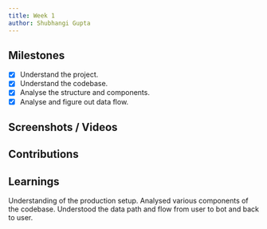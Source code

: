 ```yaml
---
title: Week 1
author: Shubhangi Gupta   
---
```


## Milestones
- [x] Understand the project.
- [x] Understand the codebase.
- [x] Analyse the structure and components.
- [x] Analyse and figure out data flow.

## Screenshots / Videos 

## Contributions

## Learnings
Understanding of the production setup.
Analysed various components of the codebase.
Understood the data path and flow from user to bot and back to user.